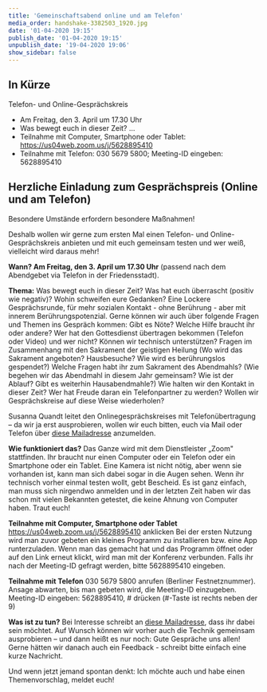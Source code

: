 ```yaml
---
title: 'Gemeinschaftsabend online und am Telefon'
media_order: handshake-3382503_1920.jpg
date: '01-04-2020 19:15'
publish_date: '01-04-2020 19:15'
unpublish_date: '19-04-2020 19:06'
show_sidebar: false
---
```


## In Kürze
Telefon- und Online-Gesprächskreis
* Am Freitag, den 3. April um 17.30 Uhr
* Was bewegt euch in dieser Zeit? ...
* Teilnahme mit Computer, Smartphone oder Tablet: https://us04web.zoom.us/j/5628895410
* Teilnahme mit Telefon: 030 5679 5800; Meeting-ID eingeben: 5628895410

## Herzliche Einladung zum Gesprächspreis (Online und am Telefon)

Besondere Umstände erfordern besondere Maßnahmen!

Deshalb wollen wir gerne zum ersten Mal einen Telefon- und Online-Gesprächskreis anbieten und mit euch gemeinsam testen und wer weiß, vielleicht wird daraus mehr!

**Wann? Am Freitag, den 3. April um 17.30 Uhr** (passend nach dem Abendgebet via Telefon in der Friedensstadt).

**Thema:** Was bewegt euch in dieser Zeit? Was hat euch überrascht (positiv wie negativ)? Wohin schweifen eure Gedanken? Eine Lockere Gesprächsrunde, für mehr sozialen Kontakt - ohne Berührung - aber mit innerem Berührungspotenzial. Gerne können wir auch über folgende Fragen und Themen ins Gespräch kommen:
Gibt es Nöte? Welche Hilfe braucht ihr oder andere?
Wer hat den Gottesdienst übertragen bekommen (Telefon oder Video) und wer nicht? Können wir technisch unterstützen?
Fragen im Zusammenhang mit den Sakrament der geistigen Heilung (Wo wird das Sakrament angeboten? Hausbesuche? Wie wird es berührungslos gespendet?)
Welche Fragen habt ihr zum Sakrament des Abendmahls? (Wie begehen wir das Abendmahl in diesem Jahr gemeinsam? Wie ist der Ablauf? Gibt es weiterhin Hausabendmahle?)
Wie halten wir den Kontakt in dieser Zeit? Wer hat Freude daran ein Telefonpartner zu werden? Wollen wir Gesprächskreise auf diese Weise wiederholen?

Susanna Quandt leitet den Onlinegesprächskreises mit Telefonübertragung – da wir ja erst ausprobieren, wollen wir euch bitten, euch via Mail oder Telefon über [diese Mailadresse](https://smh-gemeinden.de/kontakt) anzumelden.

**Wie funktioniert das?** 
Das Ganze wird mit dem Dienstleister „Zoom" stattfinden. Ihr braucht nur einen Computer oder ein Telefon oder ein Smartphone oder ein Tablet. Eine Kamera ist nicht nötig, aber wenn sie vorhanden ist, kann man sich dabei sogar in die Augen sehen. Wenn ihr technisch vorher einmal testen wollt, gebt Bescheid. Es ist ganz einfach, man muss sich nirgendwo anmelden und in der letzten Zeit haben wir das schon mit vielen Bekannten getestet, die keine Ahnung von Computer haben. Traut euch!

**Teilnahme mit Computer, Smartphone oder Tablet**
https://us04web.zoom.us/j/5628895410 anklicken
Bei der ersten Nutzung wird man zuvor gebeten ein kleines Programm zu installieren bzw. eine App runterzuladen. Wenn man das gemacht hat und das Programm öffnet oder auf den Link erneut klickt, wird man mit der Konferenz verbunden. Falls ihr nach der Meeting-ID gefragt werden, bitte 5628895410 eingeben.

**Teilnahme mit Telefon**
030 5679 5800 anrufen (Berliner Festnetznummer). Ansage abwarten, bis man gebeten wird, die Meeting-ID einzugeben.
Meeting-ID eingeben: 5628895410, # drücken (#-Taste ist rechts neben der 9)

**Was ist zu tun?**
Bei Interesse schreibt an [diese Mailadresse](https://smh-gemeinden.de/kontakt), dass ihr dabei sein möchtet. Auf Wunsch können wir vorher auch die Technik gemeinsam ausprobieren – und dann heißt es nur noch: Gute Gespräche uns allen!
Gerne hätten wir danach auch ein Feedback - schreibt bitte einfach eine kurze Nachricht.

Und wenn jetzt jemand spontan denkt: Ich möchte auch und habe einen Themenvorschlag, meldet euch!